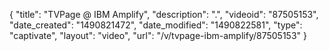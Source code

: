 {
    "title": "TVPage @ IBM Amplify",
    "description": ".",
    "videoid": "87505153",
    "date_created": "1490821472",
    "date_modified": "1490822581",
    "type": "captivate",
    "layout": "video",
    "url": "\/v\/tvpage-ibm-amplify\/87505153"
}